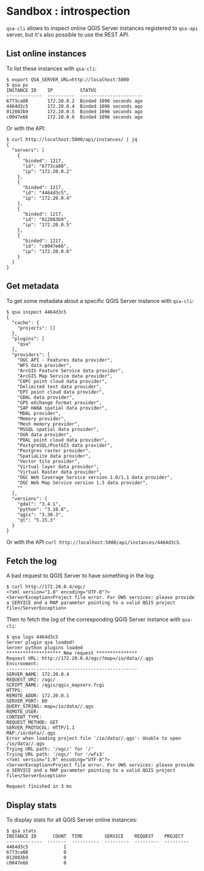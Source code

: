 # Sandbox : introspection

`qsa-cli` allows to inspect online QGIS Server instances registered to
`qsa-api` server, but it's also possible to use the REST API.

## List online instances

To list these instances with `qsa-cli`:

```` shell
$ export QSA_SERVER_URL=http://localhost:5000
$ qsa ps
INSTANCE ID    IP          STATUS
-------------  ----------  -----------------------
6773ca08       172.20.0.2  Binded 1096 seconds ago
4464d3c5       172.20.0.4  Binded 1096 seconds ago
012083b9       172.20.0.5  Binded 1096 seconds ago
c0047e66       172.20.0.6  Binded 1096 seconds ago
````

Or with the API:

```` shell
$ curl http://localhost:5000/api/instances/ | jq
{
  "servers": [
    {
      "binded": 1217,
      "id": "6773ca08",
      "ip": "172.20.0.2"
    },
    {
      "binded": 1217,
      "id": "4464d3c5",
      "ip": "172.20.0.4"
    },
    {
      "binded": 1217,
      "id": "012083b9",
      "ip": "172.20.0.5"
    },
    {
      "binded": 1217,
      "id": "c0047e66",
      "ip": "172.20.0.6"
    }
  ]
}
````

## Get metadata

To get some metadata about a specific QGIS Server instance with `qsa-cli`:

```` shell
$ qsa inspect 4464d3c5
{
  "cache": {
    "projects": []
  },
  "plugins": [
    "qsa"
  ],
  "providers": [
    "OGC API - Features data provider",
    "WFS data provider",
    "ArcGIS Feature Service data provider",
    "ArcGIS Map Service data provider",
    "COPC point cloud data provider",
    "Delimited text data provider",
    "EPT point cloud data provider",
    "GDAL data provider",
    "GPS eXchange format provider",
    "SAP HANA spatial data provider",
    "MDAL provider",
    "Memory provider",
    "Mesh memory provider",
    "MSSQL spatial data provider",
    "OGR data provider",
    "PDAL point cloud data provider",
    "PostgreSQL/PostGIS data provider",
    "Postgres raster provider",
    "SpatiaLite data provider",
    "Vector tile provider",
    "Virtual layer data provider",
    "Virtual Raster data provider",
    "OGC Web Coverage Service version 1.0/1.1 data provider",
    "OGC Web Map Service version 1.3 data provider",
    ""
  ],
  "versions": {
    "gdal": "3.4.1",
    "python": "3.10.6",
    "qgis": "3.30.3",
    "qt": "5.15.3"
  }
}
````

Or with the API ``curl http://localhost:5000/api/instances/4464d3c5``.

## Fetch the log

A bad request to QGIS Server to have something in the log:

```` shell
$ curl http://172.20.0.4/ogc/
<?xml version="1.0" encoding="UTF-8"?>
<ServerException>Project file error. For OWS services: please provide a SERVICE and a MAP parameter pointing to a valid QGIS project file</ServerException>
````

Then to fetch the log of the corresponding QGIS Server instance with `qsa-cli`:

```` shell
$ qsa logs 4464d3c5
Server plugin qsa loaded!
Server python plugins loaded
******************** New request ***************
Request URL: http://172.20.0.4/ogc/?map=/io/data//.qgs
Environment:
------------------------------------------------
SERVER_NAME: 172.20.0.4
REQUEST_URI: /ogc/
SCRIPT_NAME: /qgis/qgis_mapserv.fcgi
HTTPS:
REMOTE_ADDR: 172.20.0.1
SERVER_PORT: 80
QUERY_STRING: map=/io/data//.qgs
REMOTE_USER:
CONTENT_TYPE:
REQUEST_METHOD: GET
SERVER_PROTOCOL: HTTP/1.1
MAP:/io/data//.qgs
Error when loading project file '/io/data//.qgs': Unable to open /io/data//.qgs
Trying URL path: '/ogc/' for '/'
Trying URL path: '/ogc/' for '/wfs3'
<?xml version="1.0" encoding="UTF-8"?>
<ServerException>Project file error. For OWS services: please provide a SERVICE and a MAP parameter pointing to a valid QGIS project file</ServerException>

Request finished in 3 ms
````

## Display stats

To display stats for all QGIS Server online instances:

```` shell
$ qsa stats
INSTANCE ID      COUNT  TIME        SERVICE    REQUEST    PROJECT
-------------  -------  ----------  ---------  ---------  ---------
4464d3c5             1
6773ca08             0
012083b9             0
c0047e66             0
````
